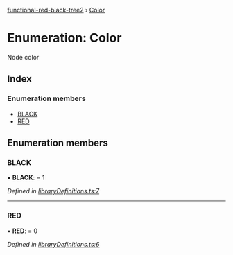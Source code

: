 [functional-red-black-tree2](../globals.md) › [Color](color.md)

# Enumeration: Color

Node color

## Index

### Enumeration members

* [BLACK](color.md#black)
* [RED](color.md#red)

## Enumeration members

###  BLACK

• **BLACK**: = 1

*Defined in [libraryDefinitions.ts:7](https://github.com/freight-trust/functional-red-black-tree/blob/4069834/libraryDefinitions.ts#L7)*

___

###  RED

• **RED**: = 0

*Defined in [libraryDefinitions.ts:6](https://github.com/freight-trust/functional-red-black-tree/blob/4069834/libraryDefinitions.ts#L6)*
